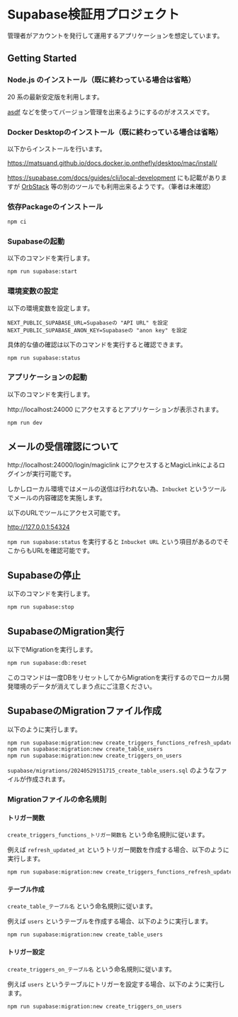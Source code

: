 # Supabase検証用プロジェクト

管理者がアカウントを発行して運用するアプリケーションを想定しています。

## Getting Started

### Node.js のインストール（既に終わっている場合は省略）

20 系の最新安定版を利用します。

[asdf](https://asdf-vm.com/) などを使ってバージョン管理を出来るようにするのがオススメです。

### Docker Desktopのインストール（既に終わっている場合は省略）

以下からインストールを行います。

https://matsuand.github.io/docs.docker.jp.onthefly/desktop/mac/install/

https://supabase.com/docs/guides/cli/local-development にも記載がありますが [OrbStack](https://orbstack.dev/) 等の別のツールでも利用出来るようです。（筆者は未確認）

### 依存Packageのインストール

```bash
npm ci
```

### Supabaseの起動

以下のコマンドを実行します。

```bash
npm run supabase:start
```

### 環境変数の設定

以下の環境変数を設定します。

```
NEXT_PUBLIC_SUPABASE_URL=Supabaseの "API URL" を設定
NEXT_PUBLIC_SUPABASE_ANON_KEY=Supabaseの "anon key" を設定
```

具体的な値の確認は以下のコマンドを実行すると確認できます。

```bash
npm run supabase:status
```

### アプリケーションの起動

以下のコマンドを実行します。

http://localhost:24000 にアクセスするとアプリケーションが表示されます。

```bash
npm run dev
```

## メールの受信確認について

http://localhost:24000/login/magiclink にアクセスするとMagicLinkによるログインが実行可能です。

しかしローカル環境ではメールの送信は行われない為、`Inbucket` というツールでメールの内容確認を実施します。

以下のURLでツールにアクセス可能です。

http://127.0.0.1:54324

`npm run supabase:status` を実行すると `Inbucket URL` という項目があるのでそこからもURLを確認可能です。

## Supabaseの停止

以下のコマンドを実行します。

```bash
npm run supabase:stop
```

## SupabaseのMigration実行

以下でMigrationを実行します。

```bash
npm run supabase:db:reset
```

このコマンドは一度DBをリセットしてからMigrationを実行するのでローカル開発環境のデータが消えてしまう点にご注意ください。

## SupabaseのMigrationファイル作成

以下のように実行します。

```bash
npm run supabase:migration:new create_triggers_functions_refresh_updated_at
npm run supabase:migration:new create_table_users
npm run supabase:migration:new create_triggers_on_users
```

`supabase/migrations/20240529151715_create_table_users.sql` のようなファイルが作成されます。

### Migrationファイルの命名規則

#### トリガー関数

`create_triggers_functions_トリガー関数名` という命名規則に従います。

例えば `refresh_updated_at` というトリガー関数を作成する場合、以下のように実行します。

```bash
npm run supabase:migration:new create_triggers_functions_refresh_updated_at
```

#### テーブル作成

`create_table_テーブル名` という命名規則に従います。

例えば `users` というテーブルを作成する場合、以下のように実行します。

```bash
npm run supabase:migration:new create_table_users
```

#### トリガー設定

`create_triggers_on_テーブル名` という命名規則に従います。

例えば `users` というテーブルにトリガーを設定する場合、以下のように実行します。

```bash
npm run supabase:migration:new create_triggers_on_users
```
